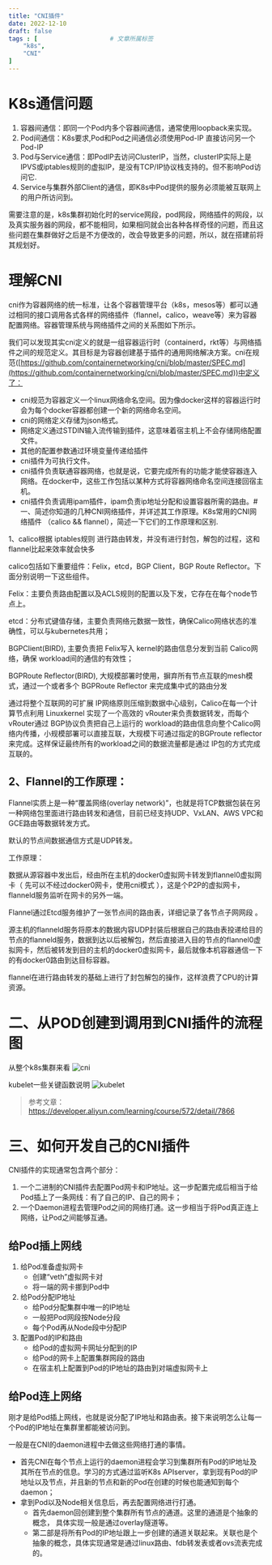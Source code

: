 ```yaml
---
title: "CNI插件"
date: 2022-12-10
draft: false
tags : [                    # 文章所属标签
    "k8s",
    "CNI"
]
---
```

# K8s通信问题

1. 容器间通信：即同一个Pod内多个容器间通信，通常使用loopback来实现。
2. Pod间通信：K8s要求,Pod和Pod之间通信必须使用Pod-IP 直接访问另一个Pod-IP
3. Pod与Service通信：即PodIP去访问ClusterIP，当然，clusterIP实际上是IPVS或iptables规则的虚拟IP，是没有TCP/IP协议栈支持的。但不影响Pod访问它.
4. Service与集群外部Client的通信，即K8s中Pod提供的服务必须能被互联网上的用户所访问到。

需要注意的是，k8s集群初始化时的service网段，pod网段，网络插件的网段，以及真实服务器的网段，都不能相同，如果相同就会出各种各样奇怪的问题，而且这些问题在集群做好之后是不方便改的，改会导致更多的问题，所以，就在搭建前将其规划好。

# 理解CNI

cni作为容器网络的统一标准，让各个容器管理平台（k8s，mesos等）都可以通过相同的接口调用各式各样的网络插件（flannel，calico，weave等）来为容器配置网络。容器管理系统与网络插件之间的关系图如下所示。


我们可以发现其实cni定义的就是一组容器运行时（containerd，rkt等）与网络插件之间的规范定义。其目标是为容器创建基于插件的通用网络解决方案。cni在规范([https://github.com/containernetworking/cni/blob/master/SPEC.md](https://github.com/containernetworking/cni/blob/master/SPEC.md))中定义了：

- cni规范为容器定义一个linux网络命名空间。因为像docker这样的容器运行时会为每个docker容器都创建一个新的网络命名空间。
- cni的网络定义存储为json格式。
- 网络定义通过STDIN输入流传输到插件，这意味着宿主机上不会存储网络配置文件。
- 其他的配置参数通过环境变量传递给插件
- cni插件为可执行文件。
- cni插件负责联通容器网络，也就是说，它要完成所有的功能才能使容器连入网络。在docker中，这些工作包括以某种方式将容器网络命名空间连接回宿主机。
- cni插件负责调用ipam插件，ipam负责ip地址分配和设置容器所需的路由。# 一、简述你知道的几种CNI网络插件，并详述其工作原理。K8s常用的CNI网络插件 （calico && flannel），简述一下它们的工作原理和区别.

1、calico根据 iptables规则 进行路由转发，并没有进行封包，解包的过程，这和flannel比起来效率就会快多

calico包括如下重要组件：Felix，etcd，BGP Client，BGP Route Reflector。下面分别说明一下这些组件。

Felix：主要负责路由配置以及ACLS规则的配置以及下发，它存在在每个node节点上。

etcd：分布式键值存储，主要负责网络元数据一致性，确保Calico网络状态的准确性，可以与kubernetes共用；

BGPClient(BIRD), 主要负责把 Felix写入 kernel的路由信息分发到当前 Calico网络，确保 workload间的通信的有效性；

BGPRoute Reflector(BIRD), 大规模部署时使用，摒弃所有节点互联的mesh模式，通过一个或者多个 BGPRoute Reflector 来完成集中式的路由分发

通过将整个互联网的可扩展 IP网络原则压缩到数据中心级别，Calico在每一个计算节点利用 Linuxkernel 实现了一个高效的 vRouter来负责数据转发，而每个vRouter通过 BGP协议负责把自己上运行的 workload的路由信息向整个Calico网络内传播，小规模部署可以直接互联，大规模下可通过指定的BGProute reflector 来完成。这样保证最终所有的workload之间的数据流量都是通过 IP包的方式完成互联的。

## 2、Flannel的工作原理：

Flannel实质上是一种“覆盖网络(overlay network)”，也就是将TCP数据包装在另一种网络包里面进行路由转发和通信，目前已经支持UDP、VxLAN、AWS VPC和GCE路由等数据转发方式。

默认的节点间数据通信方式是UDP转发。

工作原理：

数据从源容器中发出后，经由所在主机的docker0虚拟网卡转发到flannel0虚拟网卡（ 先可以不经过docker0网卡，使用cni模式 ），这是个P2P的虚拟网卡，flanneld服务监听在网卡的另外一端。

Flannel通过Etcd服务维护了一张节点间的路由表，详细记录了各节点子网网段 。

源主机的flanneld服务将原本的数据内容UDP封装后根据自己的路由表投递给目的节点的flanneld服务，数据到达以后被解包，然后直接进入目的节点的flannel0虚拟网卡，然后被转发到目的主机的docker0虚拟网卡，最后就像本机容器通信一下的有docker0路由到达目标容器。

flannel在进行路由转发的基础上进行了封包解包的操作，这样浪费了CPU的计算资源。

# 二、从POD创建到调用到CNI插件的流程图

从整个k8s集群来看
![cni](https://blog.mineor.xyz/images/virt/cni1.png)

kubelet一些关键函数说明
![kubelet](https://blog.mineor.xyz/images/virt/cni2.png)

> 参考文章：https://developer.aliyun.com/learning/course/572/detail/7866

# 三、如何开发自己的CNI插件

CNI插件的实现通常包含两个部分：
1. 一个二进制的CNI插件去配置Pod网卡和IP地址。这一步配置完成后相当于给Pod插上了一条网线：有了自己的IP、自己的网卡；
2. 一个Daemon进程去管理Pod之间的网络打通。这一步相当于将Pod真正连上网络，让Pod之间能够互通。

## 给Pod插上网线

1. 给Pod准备虚拟网卡
    - 创建“veth”虚拟网卡对
    - 将一端的网卡挪到Pod中
2. 给Pod分配IP地址
    - 给Pod分配集群中唯一的IP地址
    - 一般把Pod网段按Node分段
    - 每个Pod再从Node段中分配IP
3. 配置Pod的IP和路由
    - 给Pod的虚拟网卡网址分配到的IP
    - 给Pod的网卡上配置集群网段的路由
    - 在宿主机上配置到Pod的IP地址的路由到对端虚拟网卡上

## 给Pod连上网络

刚才是给Pod插上网线，也就是说分配了IP地址和路由表。接下来说明怎么让每一个Pod的IP地址在集群里都能被访问到。

一般是在CNI的daemon进程中去做这些网络打通的事情。

- 首先CNI在每个节点上运行的daemon进程会学习到集群所有Pod的IP地址及其所在节点的信息。学习的方式通过监听K8s APIserver，拿到现有Pod的IP地址以及节点，并且新的节点和新的Pod在创建的时候也能通知到每个daemon；
- 拿到Pod以及Node相关信息后，再去配置网络进行打通。
    - 首先daemon回创建到整个集群所有节点的通道。这里的通道是个抽象的概念， 具体实现一般是通过overlay隧道等。
    - 第二部是将所有Pod的IP地址跟上一步创建的通道关联起来。关联也是个抽象的概念，具体实现通常是通过linux路由、fdb转发表或者ovs流表完成的。


